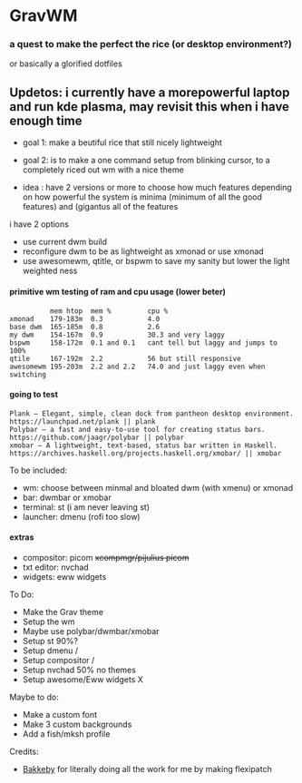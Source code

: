 # GravWM
### a quest to make the perfect the rice (or desktop environment?)
or basically a glorified dotfiles

## Updetos: i currently have a morepowerful laptop and run kde plasma, may revisit this when i have enough time

- goal 1: make a beutiful rice that still nicely lightweight
- goal 2: is to make a one command setup from blinking cursor, to a completely riced out wm with a nice theme
 
- idea : have 2 versions or more to choose how much features depending on how powerful the system is minima (minimum of all the good features) and (gigantus all of the features 
 
i have 2 options
- use current dwm build
- reconfigure dwm to be as lightweight as xmonad or use xmonad
- use awesomewm, qtitle, or bspwm to save my sanity but lower the light weighted ness

#### primitive wm testing of ram and cpu usage (lower beter)
```
          mem htop  mem %         cpu %
xmonad    179-183m  0.3           4.0
base dwm  165-185m  0.8           2.6
my dwm    154-167m  0.9           30.3 and very laggy
bspwm     158-172m  0.1 and 0.1   cant tell but laggy and jumps to 100%
qtile     167-192m  2.2           56 but still responsive
awesomewm 195-203m  2.2 and 2.2   74.0 and just laggy even when switching
```
#### going to test
```
Plank — Elegant, simple, clean dock from pantheon desktop environment.
https://launchpad.net/plank || plank
Polybar — a fast and easy-to-use tool for creating status bars.
https://github.com/jaagr/polybar || polybar
xmobar — A lightweight, text-based, status bar written in Haskell.
https://archives.haskell.org/projects.haskell.org/xmobar/ || xmobar
```

To be included:
- wm: choose between minmal and bloated dwm (with xmenu) or xmonad
- bar: dwmbar or xmobar
- terminal: st (i am never leaving st)
- launcher: dmenu (rofi too slow)
#### extras
- compositor: picom ~~xcompmgr/pijulius picom~~
- txt editor: nvchad
- widgets: eww widgets
 
To Do:
- Make the Grav theme
- Setup the wm
- Maybe use polybar/dwmbar/xmobar
- Setup st 90%?
- Setup dmenu /
- Setup compositor /
- Setup nvchad 50% no themes
- Setup awesome/Eww widgets X

Maybe to do:
- Make a custom font
- Make 3 custom backgrounds
- Add a fish/mksh profile

Credits:
- [Bakkeby](https://github.com/bakkeby/)
for literally doing all the work for me by making flexipatch
